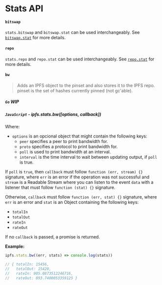 Stats API
=======

#### `bitswap`

`stats.bitswap` and `bitswap.stat` can be used interchangeably. See [`bitswap.stat`](./BITSWAP.md#stat) for more details.

#### `repo`

`stats.repo` and `repo.stat` can be used interchangeably. See [`repo.stat`](./REPO.md#stat) for more details.

#### `bw`

> Adds an IPFS object to the pinset and also stores it to the IPFS repo. pinset is the set of hashes currently pinned (not gc'able).

##### `Go` **WIP**

##### `JavaScript` - ipfs.stats.bw([options, callback])

Where:

- `options` is an opcional object that might contain the following keys:
  - `peer` specifies a peer to print bandwidth for.
  - `proto` specifies a protocol to print bandwidth for.
  - `poll` is used to print bandwidth at an interval.
  - `interval` is the time interval to wait between updating output, if `poll` is true.

If `poll` is `true`, then `callback` must follow `function (err, stream) {}` signature, where `err` is an error if the operation was not successful and `stream` is a Readable Stream where you can listen to the event `data` with a listener that must follow `function (stat) {}` signature.

Otherwise, `callback` must follow `function (err, stat) {}` signature, where `err` is an error and `stat` is an Object containing the following keys:

- `totalIn`
- `totalOut`
- `rateIn`
- `rateOut`

If no `callback` is passed, a promise is returned.

**Example:**

```JavaScript
ipfs.stats.bw((err, stats) => console.log(stats))

// { totalIn: 15456,
//   totalOut: 15420,
//   rateIn: 905.0873512246716,
//   rateOut: 893.7400053359125 }
```
